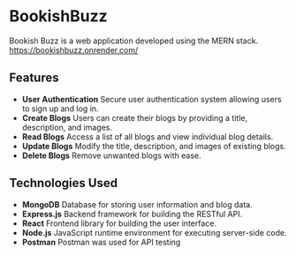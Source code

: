 # BookishBuzz
Bookish Buzz is a web application developed using the MERN stack. 
https://bookishbuzz.onrender.com/

## Features
- **User Authentication** Secure user authentication system allowing users to sign up and log in.
- **Create Blogs** Users can create their blogs by providing a title, description, and images.
- **Read Blogs** Access a list of all blogs and view individual blog details.
- **Update Blogs** Modify the title, description, and images of existing blogs.
- **Delete Blogs** Remove unwanted blogs with ease.


## Technologies Used
- **MongoDB** Database for storing user information and blog data.
- **Express.js** Backend framework for building the RESTful API.
- **React** Frontend library for building the user interface.
- **Node.js** JavaScript runtime environment for executing server-side code.
- **Postman** Postman was used for API testing


